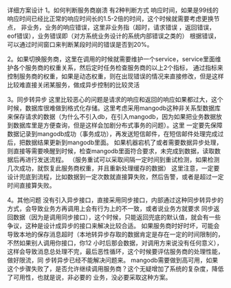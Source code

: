 详细方案设计
1。如何判断服务商崩溃
    有2种判断方式
    响应时间，如果是99线的响应时间已经比正常的响应时间长的1.5-2倍的时间，这个时候就需要考虑更换节点，
    非业务，业务的响应错误，这里非业务指（超时，请求错误 ，返回错误，eof错误），业务错误即（对方系统业务设计的系统内部错误之类的）
    根据错误，可以通过时间窗口来判断某段时间的错误是否到20%。

2。如果切换服务商，这里在调用的时候就需要维护一个service，service里面维护各个服务商的权重关系，然后定时任务检查服务商的以上2个指标，
    通过指标来控制服务商的权重，如果是动态权重，则在出现错误的情况来直接修改，但是这样比较难直接关闭某服务，做成异步控制的比较灵活

3。同步转异步
    这里比较恶心的问题是请求的响应和返回的响应如果都过大，这个时候，数据库很难做到格式化存储。这里考虑采用mangodb这种非关系型数据库
来保存请求的数据（为什么不引入db，在引入mangodb，因为如果把业务数据放到数据库里是方便查询，但是这样会加剧分布式事务的问题）。这里
一定要先保障数据记录到mangodb成功（事务成功），再发送短信邮件，在短信邮件处理完成过后，把数据结果更新到mangodb里面。
    如果机器宕机了或者需要数据异步处理，则直接等需要唤醒到时候，检查mangodb里面符合要求，未完成到数据，读取数据后再进行发送流程。
    （服务重试可以采取间隔一定时间到重试检测，如果检测几次成功，就恢复此服务商权重，并且重新处理缓存的数据）
    这里注意，一定要设计兜底到流程，比如数据到一定次数就直接算失败，然后告警，或者是超过一定时间直接算失败。

4。其他问题
    没有引入异步接口，直接采用同步接口，内部通过这种同步转异步的方式，会导致业务方再调用上会有行为上的不一致，或者说业务方就要求
同步返回数据（因为是调用同步接口），这个时候，只能返回兜底的默认值，就会有一些争议，这种是设计成异步的接口来解决比较合适。
    如果服务商时好时坏，可能会导致本地的保存消息超时（本地转异步存取的数据肯定是存在一定的时间限制的，不然如果别人调用你接口，你12
小时后那会数据，对调用方来说没有任何意义），这样会导致消息总处理不完，最后恶性循环，这个时候要评估服务商的处理性能，做好限流，同
步转异步已经不能解决问题来。
    mangodb需要做到高可用，如果这个步骤失败了，是否允许继续调用服务商？这个无疑增加了系统的复杂度，降低了可用性，也就是说，非必要的
业务，没必要采取这种方案。
    
    